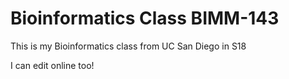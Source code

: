 # Bioinformatics Class BIMM-143

This is my Bioinformatics class from UC San Diego in S18

I can edit online too!
